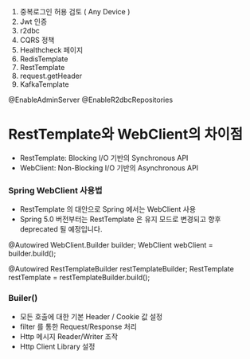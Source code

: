 1. 중복로그인 허용 검토 ( Any Device )
2. Jwt 인증 
3. r2dbc 
4. CQRS 정책
5. Healthcheck 페이지 
6. RedisTemplate
7. RestTemplate
8. request.getHeader 
9. KafkaTemplate

@EnableAdminServer
@EnableR2dbcRepositories



# RestTemplate와 WebClient의 차이점
* RestTemplate: Blocking I/O 기반의 Synchronous API
* WebClient: Non-Blocking I/O 기반의 Asynchronous API

### Spring WebClient 사용법
*  RestTemplate 의 대안으로 Spring 에서는 WebClient 사용 
* Spring 5.0 버전부터는 RestTemplate 은 유지 모드로 변경되고 향후 deprecated 될 예정입니다.

@Autowired
WebClient.Builder builder;
WebClient webClient = builder.build();


@Autowired
RestTemplateBuilder restTemplateBuilder;
RestTemplate restTemplate = restTemplateBuilder.build();


### Builer() 
* 모든 호출에 대한 기본 Header / Cookie 값 설정
* filter 를 통한 Request/Response 처리
* Http 메시지 Reader/Writer 조작
* Http Client Library 설정

